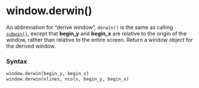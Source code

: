 # window.derwin()

An abbreviation for “derive window”, `derwin()` is the same as calling [`subwin()`](/modules/curses/window/subwin.md), except that **begin_y** and **begin_x** are relative to the origin of the window, rather than relative to the entire screen. Return a window object for the derived window.

### Syntax

```python
window.derwin(begin_y, begin_x)
window.derwin(nlines, ncols, begin_y, begin_x)
```